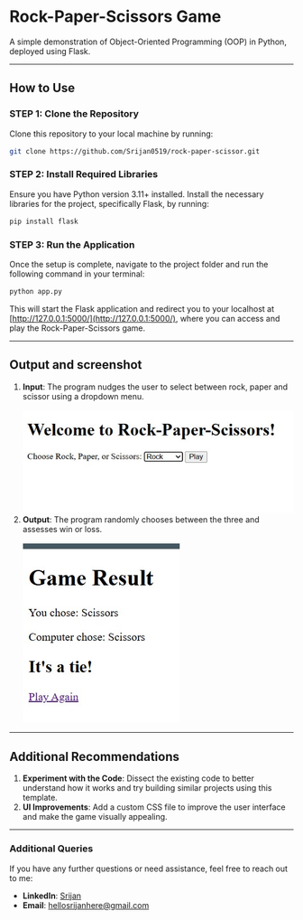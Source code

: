 
# Rock-Paper-Scissors Game

A simple demonstration of Object-Oriented Programming (OOP) in Python, deployed using Flask.

---

## How to Use

### STEP 1: Clone the Repository
Clone this repository to your local machine by running:

```bash
git clone https://github.com/Srijan0519/rock-paper-scissor.git
```

### STEP 2: Install Required Libraries
Ensure you have Python version 3.11+ installed. Install the necessary libraries for the project, specifically Flask, by running:

```bash
pip install flask
```

### STEP 3: Run the Application
Once the setup is complete, navigate to the project folder and run the following command in your terminal:

```bash
python app.py
```

This will start the Flask application and redirect you to your localhost at [http://127.0.0.1:5000/](http://127.0.0.1:5000/), where you can access and play the Rock-Paper-Scissors game.

---

## Output and screenshot

1. **Input**: The program nudges the user to select between rock, paper and scissor using a dropdown menu.<br><br> ![input](https://github.com/Srijan0519/rock-paper-scissor/blob/main/screenshots/choice.jpg)
2. **Output**: The program randomly chooses between the three and assesses win or loss. <br><br>![output](https://github.com/Srijan0519/rock-paper-scissor/blob/main/screenshots/result.jpg)

---

## Additional Recommendations

1. **Experiment with the Code**: Dissect the existing code to better understand how it works and try building similar projects using this template.
2. **UI Improvements**: Add a custom CSS file to improve the user interface and make the game visually appealing.

---

### Additional Queries
If you have any further questions or need assistance, feel free to reach out to me:

- **LinkedIn**: [Srijan](https://www.linkedin.com/in/srijan0511/)
- **Email**: [hellosrijanhere@gmail.com](mailto:hellosrijanhere@gmail.com)

